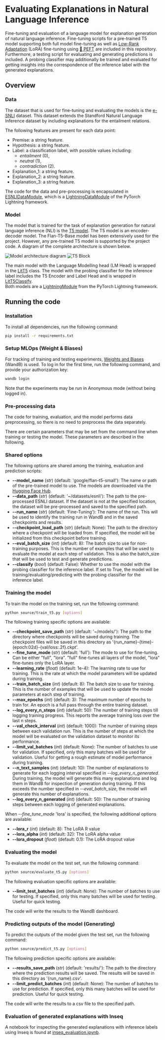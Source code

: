 # Evaluating Explanations in Natural Language Inference
Fine-tuning and evaluation of a language model for explanation generation of natural language inference. Fine-tuning scripts for a pre-trained T5 model supporting both full model fine-tuning as well as [Low-Rank Adaptation](https://arxiv.org/abs/2106.09685) (LoRA) fine-tuning using [🤗 PEFT](https://github.com/huggingface/peft) are included in this repository. Furthermore, a testing script for evaluating and generating predictions is included. A probing classifier may additionally be trained and evaluated for getting insights into the correspondence of the inference label with the generated explanations.

## Overview
### Data
The dataset that is used for fine-tuning and evaluating the models is the [e-SNLI](https://huggingface.co/datasets/esnli) dataset. This dataset extends the Standford Natural Language Inference dataset by including explanations for the entailment relations.

The following features are present for each data point:
- Premise: a string feature.
- Hypothesis: a string feature.
- Label: a classification label, with possible values including: 
  - *entailment* (0),
  - *neutral* (1),
  - *contradiction* (2).
- Explanation_1: a string feature.
- Explanation_2: a string feature.
- Explanation_3: a string feature.

The code for the data and pre-processing is encapsulated in [ESNLIDataModule](esnli_data.py), which is a [LightningDataModule](https://lightning.ai/docs/pytorch/stable/data/datamodule.html?highlight%3Ddatamodule) of the PyTorch Lightning framework.

### Model
The model that is trained for the task of explanation generation for natural language inference (NLI) is the [T5 model](https://huggingface.co/docs/transformers/model_doc/t5). The T5 model is an encoder-decoder model. The Flan-T5-Base model has been extensively used for the project. However, any pre-trained T5 model is supported by the project code. A diagram of the complete architecture is shown below.

![Model architecture diagram](images/model_architecture.png)
![T5 Block](images/T5_block.png)

The main model with the Language Modelling head (LM Head) is wrapped in the [LitT5](source/t5_lit_module.py) class. The model with the probing classifier for the inference label includes the T5 Encoder and Label Head and is wrapped in [LitT5Classify](source/t5_lit_classify.py).  
Both models are a [LightningModule](https://lightning.ai/docs/pytorch/stable/common/lightning_module.html) from the PyTorch Lightning framework.

## Running the code
### Installation
To install all dependencies, run the following command:
```bash
pip install -r requirements.txt
```

### Setup MLOps (Weight & Biases)
For tracking of training and testing experiments, [Weights and Biases](https://wandb.ai/site) (WandB) is used. To log in for the first time, run the following command, and provide your authorization key:
```bash
wandb login
```
Note that the experiments may be run in Anonymous mode (without being logged in).

### Pre-processing data
The code for training, evaluation, and the model performs data preprocessing, so there is no need to preprocess the data separately.

There are certain parameters that may be set from the command line when training or testing the model. These parameters are described in the following.

### Shared options
The following options are shared among the training, evaluation and prediction scripts:

- **--model_name** (*str*) (default: 'google/flan-t5-small'): The name or path of the pre-trained model to use. The models are downloaded via the [Hugging Face Hub](https://huggingface.co/models).
- **--data_path** (*str*) (default: '~/datasets/esnli'): The path to the pre-processed ESNLI dataset. If the dataset is not at the specified location, the dataset will be pre-processed and saved to the specified path.
- **--run_name** (*str*) (default: 'Fine-Tuning'): The name of the run. This will be used to identify the training run in WandB and in the saved checkpoints and results.
- **--checkpoint_load_path** (*str*) (default: None): The path to the directory where a checkpoint will be loaded from. If specified, the model will be initialized from this checkpoint before training.
- **--eval_batch_size** (*int*) (default: 8): The batch size to use for non-training purposes. This is the number of examples that will be used to evaluate the model at each step of validation. This is also the batch_size that will be used to test and generate predictions.
- **--classify** (*bool*) (default: False): Whether to use the model with the probing classifier for the inference label. If set to True, the model will be training/evaluating/predicting with the probing classifier for the inference label.


### Training the model
To train the model on the training set, run the following command:

```bash
python source/train_t5.py [options]
```
The following training specific options are available:
- **--checkpoint_save_path** (*str*) (default: '~/models/'): The path to the directory where checkpoints will be saved during training. The checkpoint files will be saved in this directory as '{run_name}-{time}-{epoch:02d}-{val/loss:.2f}.ckpt'.
- **--fine_tune_mode** (*str*) (default: 'full'): The mode to use for fine-tuning. Can be either "full", "lora". "full" fine-tunes all layers of the model, "lora" fine-tunes only the LoRA layer.
- **--learning_rate** (*float*) (default: 1e-4): The learning rate to use for training. This is the rate at which the model parameters will be updated during training.
- **--train_batch_size** (*int*) (default: 8): The batch size to use for training. This is the number of examples that will be used to update the model parameters at each step of training.
- **--max_epochs** (*int*) (default: 3): The maximum number of epochs to train for. An epoch is a full pass through the entire training dataset.
- **--log_every_n_steps** (*int*) (default: 50): The number of training steps till logging training progress. This reports the average training loss over the last n steps.
- **--val_check_interval** (*int*) (default: 1000): The number of training steps between each validation run. This is the number of steps at which the model will be evaluated on the validation dataset to monitor its performance.
- **--limit_val_batches** (*int*) (default: None): The number of batches to use for validation. If specified, only this many batches will be used for validation. Useful for getting a rough estimate of model performance during training.
- **--n_text_samples** (*int*) (default: 10): The number of explanations to generate for each logging interval specified in *--log_every_n_generated*. During training, the model will generate this many explanations and log them in WandB for inspection of generation during training. If this exceeds the number specified in *--eval_batch_size*, the model will generate this number of explanations.
- **--log_every_n_generated** (*int*) (default: 50): The number of training steps between each logging of generated explanations.

When *--fine_tune_mode* 'lora' is specified, the following additional options are available:
- **--lora_r** (*int*) (default: 8): The LoRA R value
- **--lora_alpha** (*int*) (default: 32): The LoRA alpha value
- **--lora_dropout** (*float*) (default: 0.1): The LoRA dropout value

### Evaluating the model
To evaluate the model on the test set, run the following command:

```bash
python source/evaluate_t5.py [options]
```
The following evaluation specific options are available:
- **--limit_test_batches** (*int*) (default: None): The number of batches to use for testing. If specified, only this many batches will be used for testing. Useful for quick testing.

The code will write the results to the WandB dashboard.

### Predicting outputs of the model (Generating)
To predict the outputs of the model given the test set, run the following command:

```bash
python source/predict_t5.py [options]
```
The following prediction specific options are available:
- **--results_save_path** (*str*) (default: 'results/'): The path to the directory where the prediction results will be saved. The results will be saved in this directory as '{run_name}.csv'.
- **--limit_predict_batches** (*int*) (default: None): The number of batches to use for prediction. If specified, only this many batches will be used for prediction. Useful for quick testing.

The code will write the results to a csv file to the specified path.

### Evaluation of generated explanations with Inseq
A notebook for inspecting the generated explanations with inference labels using Inseq is found at [inseq_evaluation.ipynb](source/inseq_evaluation.ipynb).